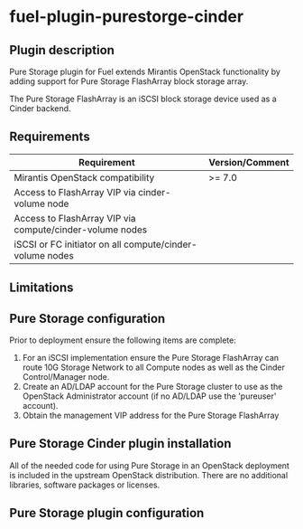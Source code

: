 fuel-plugin-purestorge-cinder
============

Plugin description
--------------

Pure Storage plugin for Fuel extends Mirantis OpenStack functionality by
adding support for Pure Storage FlashArray block storage array.

The Pure Storage FlashArray is an iSCSI block storage device used as a
Cinder backend.

Requirements
------------

| Requirement                                              | Version/Comment |
|----------------------------------------------------------|-----------------|
| Mirantis OpenStack compatibility                         | >= 7.0          |
| Access to FlashArray VIP via cinder-volume node          |                 |
| Access to FlashArray VIP via compute/cinder-volume nodes |                 |
| iSCSI or FC initiator on all compute/cinder-volume nodes |                 |

Limitations
-----------

Pure Storage configuration
---------------------

Prior to deployment ensure the following items are complete:
1. For an iSCSI implementation ensure the Pure Storage FlashArray can route 10G Storage Network
   to all Compute nodes as well as the Cinder Control/Manager node.
2. Create an AD/LDAP account for the Pure Storage cluster to use as the OpenStack Administrator
   account (if no AD/LDAP use the 'pureuser' account).
3. Obtain the management VIP address for the Pure Storage FlashArray

Pure Storage Cinder plugin installation
---------------------------

All of the needed code for using Pure Storage in an OpenStack deployment is
included in the upstream OpenStack distribution.  There are no additional
libraries, software packages or licenses.

Pure Storage plugin configuration
----------------------------

